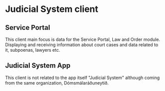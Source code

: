 # Judicial System client 

## Service Portal 
This client main focus is data for the Service Portal, Law and Order module. Displaying and receiving information about court cases and data related to it, subpoenas, lawyers etc.

## Judicial System App
This client is not related to the app itself "Judicial System" although coming from the same organization, Dómsmálaráðuneytið.  
